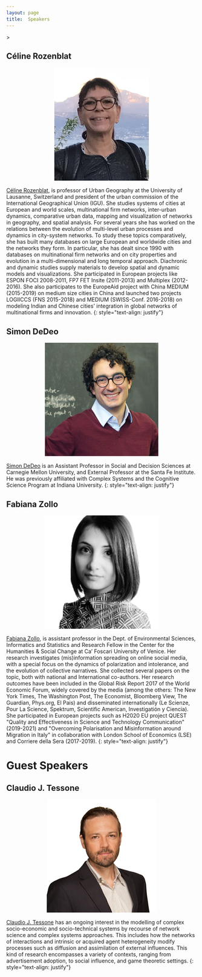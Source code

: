 ```yaml
---
layout: page
title:  Speakers
---
```

<!-- https://mmistakes.github.io/jekyll-theme-basically-basic/markup/markup-image-alignment/ -->>

## Céline Rozenblat

<p style="text-align:center;"><img src="/assets/image/celroz.png" width="250" height="300" alt="Paris" class="center" /></p>

[Céline Rozenblat](https://applicationspub.unil.ch/interpub/noauth/php/Un/UnPers.php?PerNum=1048878&LanCode=37), is professor of Urban Geography at the University of Lausanne, Switzerland and president of the urban commission of the International Geographical Union (IGU). She studies systems of cities at European and world scales, multinational firm networks, inter-urban dynamics, comparative urban data, mapping and visualization of networks in geography, and spatial analysis. For several years she has worked on the relations between the evolution of multi-level urban processes and dynamics in city-system networks. To study these topics comparatively, she has built many databases on large European and worldwide cities and the networks they form. In particular, she has dealt since 1990 with databases on multinational firm networks and on city properties and evolution in a multi-dimensional and long temporal approach. Diachronic and dynamic studies supply materials to develop spatial and dynamic models and visualizations. She participated in European projects like ESPON FOCI 2008-2011, FP7 FET Insite (2011-2013) and Multiplex (2012-2016). She also participates to the EuropeAid project with China MEDIUM (2015-2019) on medium size cities in China and launched two projects LOGIICCS (FNS 2015-2018) and MEDIUM (SWISS-Conf. 2016-2018) on modeling Indian and Chinese cities’ integration in global networks of multinational firms and innovation.
{: style="text-align: justify"}

## Simon DeDeo

<p style="text-align:center;"><img src="/assets/image/simondedeo.jpg" width="300" height="300" alt="Paris" class="center" /></p>

[Simon DeDeo](https://www.cmu.edu/dietrich/sds/people/faculty/simon-dedeo.html) is an Assistant Professor in Social and Decision Sciences at Carnegie Mellon University, and External Professor at the Santa Fe Institute. He was previously affiliated with Complex Systems and the Cognitive Science Program at Indiana University.
{: style="text-align: justify"}

## Fabiana Zollo

<p style="text-align:center;"><img src="/assets/image/fabianazollo.jpg" width="300" height="300" alt="Paris" class="center" /></p>

[Fabiana Zollo](https://www.unive.it/data/persone/14075308), is assistant professor in the Dept. of Environmental Sciences, Informatics and Statistics and Research Fellow in the Center for the Humanities & Social Change at Ca’ Foscari University of Venice. Her research investigates (mis)information spreading on online social media, with a special focus on the dynamics of polarization and intolerance, and the evolution of collective narratives.
She collected several papers on the topic, both with national and International co-authors. Her research outcomes have been included in the Global Risk Report 2017 of the World Economic Forum, widely covered by the media (among the others: The New York Times, The Washington Post, The Economist, Bloomberg View, The Guardian, Phys.org, El Pais) and disseminated internationally (Le Scienze, Pour La Science, Spektrum, Scientific American, Investigatión y Ciencia). She participated in European projects such as H2020 EU project QUEST "Quality and Effectiveness in Science and Technology Communication" (2019-2021) and "Overcoming Polarisation and Misinformation around Migration in Italy" in collaboration with London School of Economics (LSE) and Corriere della Sera (2017-2019).
{: style="text-align: justify"}

# Guest Speakers

## Claudio J. Tessone

<p style="text-align:center;"><img src="/assets/image/claudiotessone.jpg" width="290" height="300" alt="Paris" class="center" /></p>

[Claudio J. Tessone](https://www.business.uzh.ch/en/research/professorships/networkscience/people/Prof.-Dr-Claudio-J.-Tessone.html) has an ongoing interest in the modelling of complex socio-economic and socio-technical systems by recourse of network science and complex systems approaches. This includes how the networks of interactions and intrinsic or acquired agent heterogeneity modify processes such as diffusion and assimilation of external influences. This kind of research encompasses a variety of contexts, ranging from advertisement adoption, to social influence, and game theoretic settings.
{: style="text-align: justify"}
